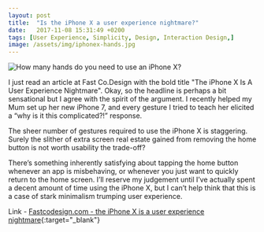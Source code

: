```yaml
---
layout: post
title:  "Is the iPhone X a user experience nightmare?"
date:   2017-11-08 15:31:49 +0200
tags: [User Experience, Simplicity, Design, Interaction Design,]
image: /assets/img/iphonex-hands.jpg
---
```

![How many hands do you need to use an iPhone X?]({{site.baseurl}}/assets/img/iphonex-hands.jpg)

I just read an article at Fast Co.Design with the bold title "The iPhone X Is A User Experience Nightmare".  Okay, so the headline is perhaps a bit sensational but I agree with the spirit of the argument. I recently helped my Mum set up her new iPhone 7, and every gesture I tried to teach her elicited a “why is it this complicated?!” response.

The sheer number of gestures required to use the iPhone X is staggering. Surely the slither of extra screen real estate gained from removing the home button is not worth usability the trade-off?

There’s something inherently satisfying about tapping the home button whenever an app is misbehaving, or whenever you just want to quickly return to the home screen. I’ll reserve my judgement until I’ve actually spent a decent amount of time using the iPhone X, but I can’t help think that this is a case of stark minimalism trumping user experience.

Link - [Fastcodesign.com - the iPhone X is a user experience nightmare](https://www.fastcodesign.com/90150025/the-iphone-x-is-a-user-experience-nightmare){:target="_blank"}

